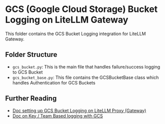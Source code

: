 # GCS (Google Cloud Storage) Bucket Logging on LiteLLM Gateway 

This folder contains the GCS Bucket Logging integration for LiteLLM Gateway. 

## Folder Structure 

- `gcs_bucket.py`: This is the main file that handles failure/success logging to GCS Bucket
- `gcs_bucket_base.py`: This file contains the GCSBucketBase class which handles Authentication for GCS Buckets

## Further Reading
- [Doc setting up GCS Bucket Logging on LiteLLM Proxy (Gateway)](https://docs.remodl.ai/docs/proxy/bucket)
- [Doc on Key / Team Based logging with GCS](https://docs.remodl.ai/docs/proxy/team_logging)